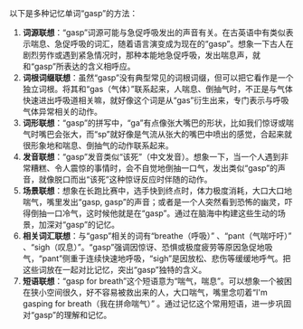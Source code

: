 以下是多种记忆单词“gasp”的方法：
1. **词源联想**：“gasp”词源可能与急促呼吸发出的声音有关。在古英语中有类似表示喘息、急促呼吸的词汇，随着语言演变成为现在的“gasp”。想象一下古人在剧烈劳作或遇到紧急情况时，那种本能地急促呼吸，发出喘息声，就和“gasp”所表达的含义相呼应。
2. **词根词缀联想**：虽然“gasp”没有典型常见的词根词缀，但可以把它看作是一个独立词根。将其和“gas（气体）”联系起来，人喘息、倒抽气时，不正是与气体快速进出呼吸道相关嘛，就好像这个词是从“gas”衍生出来，专门表示与呼吸气体异常相关的动作。
3. **词形联想**：“gasp”的拼写中，“ga”有点像张大嘴巴的形状，比如我们惊讶或喘气时嘴巴会张大，而“sp”就好像是气流从张大的嘴巴中喷出的感觉，合起来就很形象地和喘息、倒抽气的动作联系起来。
4. **发音联想**：“gasp”发音类似“该死”（中文发音）。想象一下，当一个人遇到非常糟糕、令人震惊的事情时，会不自觉地倒抽一口气，发出类似“gasp”的声音，就像脱口而出“该死”这种惊讶反应时伴随的动作。
5. **场景联想**：想象在长跑比赛中，选手快到终点时，体力极度消耗，大口大口地喘气，嘴里发出“gasp, gasp”的声音；或者是一个人突然看到恐怖的幽灵，吓得倒抽一口冷气，这时候他就是在“gasp”。通过在脑海中构建这些生动的场景，加深对“gasp”的记忆。
6. **相关词汇联想**：与“gasp”相关的词有“breathe（呼吸）” 、“pant（气喘吁吁）” 、“sigh（叹息）”。“gasp”强调因惊讶、恐惧或极度疲劳等原因急促地吸气，“pant”侧重于连续快速地呼吸，“sigh”是因放松、悲伤等缓缓地呼气。把这些词放在一起对比记忆，突出“gasp”独特的含义。
7. **短语联想**：“gasp for breath”这个短语意为“喘气，喘息”。可以想象一个被困在狭小空间很久，好不容易被救出来的人，大口喘气，嘴里念叨着“I'm gasping for breath（我在拼命喘气）” 。通过记忆这个常用短语，进一步巩固对“gasp”的理解和记忆。 